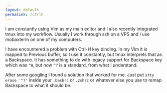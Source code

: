 ```yaml
---
layout: default
permalink: /ctrlh
---
```


I am constantly using Vim as my main editor and I also recently integrated tmux into my workflow.
Usually I work through ssh on a VPS and I use mobaxterm on one of my computers.

I have encountered a problem with Ctrl-H key binding. In my Vim it is mapped to Previous buffer, so I use it constantly,
but tmux interprets that as a Backspace.
It has something to do with legacy support for Backspace key which was `^H`, but now `^?` is a standard, from what I understand.

After some googling I found a solution that worked for me. Just put `stty erase '^?'` inside your `.bashrc` or `.zshrc` 
or whatever else you use to remap Backspace to what it should be.
